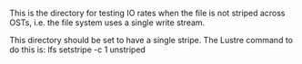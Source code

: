 This is the directory for testing IO rates when the file is not
striped across OSTs, i.e. the file system uses a single write
stream.

This directory should be set to have a single stripe.
The Lustre command to do this is: lfs setstripe -c 1 unstriped